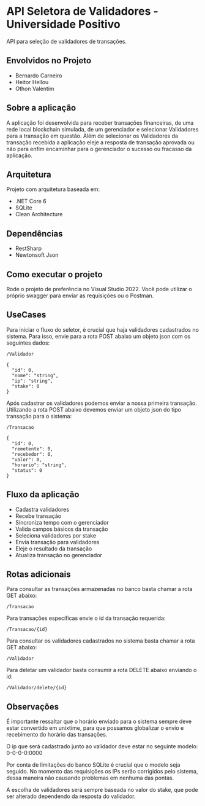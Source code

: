 # API Seletora de Validadores - Universidade Positivo
API para seleção de validadores de transações.

## Envolvidos no Projeto
- Bernardo Carneiro
- Heitor Hellou
- Othon Valentim

## Sobre a aplicação
A aplicação foi desenvolvida para receber transações financeiras, de uma rede local blockchain simulada, de um gerenciador e selecionar Validadores para a transação em questão. Além de selecionar os Validadores da transação recebida a aplicação eleje a resposta de transação aprovada ou não para enfim encaminhar para o gerenciador o sucesso ou fracasso da aplicação.

## Arquitetura
Projeto com arquitetura baseada em:
- .NET Core 6
- SQLite
- Clean Architecture

## Dependências
- RestSharp
- Newtonsoft Json

## Como executar o projeto
Rode o projeto de preferência no Visual Studio 2022. Você pode utilizar o próprio swagger para enviar as requisições ou o Postman.

## UseCases
Para iniciar o fluxo do seletor, é crucial que haja validadores cadastrados no sistema. Para isso, envie para a rota POST abaixo um objeto json com os seguintes dados:

`/Validador`

```
{
  "id": 0,
  "nome": "string",
  "ip": "string",
  "stake": 0
}
```

Após cadastrar os validadores podemos enviar a nossa primeira transação. Utilizando a rota POST abaixo devemos enviar um objeto json do tipo transação para o sistema:

`/Transacao`

```
{
  "id": 0,
  "remetente": 0,
  "recebedor": 0,
  "valor": 0,
  "horario": "string",
  "status": 0
}
```

## Fluxo da aplicação
- Cadastra validadores
- Recebe transação
- Sincroniza tempo com o gerenciador
- Valida campos básicos da transação
- Seleciona validadores por stake
- Envia transação para validadores
- Eleje o resultado da transação
- Atualiza transação no gerenciador

## Rotas adicionais
Para consultar as transações armazenadas no banco basta chamar a rota GET abaixo:

`/Transacao`

Para transações específicas envie o id da transação requerida:

`/Transacao/{id}`

Para consultar os validadores cadastrados no sistema basta chamar a rota GET abaixo:

`/Validador`

Para deletar um validador basta consumir a rota DELETE abaixo enviando o id:

`/Validador/delete/{id}`

## Observações
É importante ressaltar que o horário enviado para o sistema sempre deve estar convertido em unixtime, para que possamos globalizar o envio e recebimento do horário das transações.

O ip que será cadastrado junto ao validador deve estar no seguinte modelo: 0-0-0-0:0000

Por conta de limitações do banco SQLite é crucial que o modelo seja seguido. No momento das requisições os IPs serão corrigidos pelo sistema, dessa maneira não causando problemas em nenhuma das pontas.

A escolha de validadores será sempre baseada no valor do stake, que pode ser alterado dependendo da resposta do validador.
